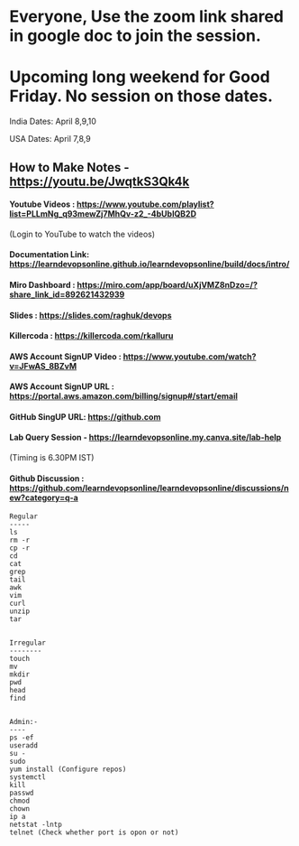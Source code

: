 # Everyone, Use the zoom link shared in google doc to join the session.

# Upcoming long weekend for Good Friday. No session on those dates.

India Dates: April 8,9,10

USA Dates: April 7,8,9

## How to Make Notes - https://youtu.be/JwqtkS3Qk4k

#### Youtube Videos : https://www.youtube.com/playlist?list=PLLmNg_q93mewZj7MhQv-z2_-4bUblQB2D
(Login to YouTube to watch the videos)

#### Documentation Link: https://learndevopsonline.github.io/learndevopsonline/build/docs/intro/

#### Miro Dashboard : https://miro.com/app/board/uXjVMZ8nDzo=/?share_link_id=892621432939
#### Slides : https://slides.com/raghuk/devops

#### Killercoda : https://killercoda.com/rkalluru

#### AWS Account SignUP Video :	 https://www.youtube.com/watch?v=JFwAS_8BZvM
#### AWS Account SignUP URL :	   https://portal.aws.amazon.com/billing/signup#/start/email

#### GitHub SingUP URL: https://github.com

#### Lab Query Session - https://learndevopsonline.my.canva.site/lab-help
(Timing is 6.30PM IST)

#### Github Discussion : https://github.com/learndevopsonline/learndevopsonline/discussions/new?category=q-a



```
Regular
-----
ls 
rm -r 
cp -r 
cd 
cat 
grep 
tail 
awk 
vim 
curl 
unzip 
tar 


Irregular
--------
touch
mv 
mkdir 
pwd 
head 
find 


Admin:-
----
ps -ef 
useradd 
su -
sudo 
yum install (Configure repos)
systemctl 
kill 
passwd 
chmod
chown 
ip a 
netstat -lntp 
telnet (Check whether port is opon or not)
```
